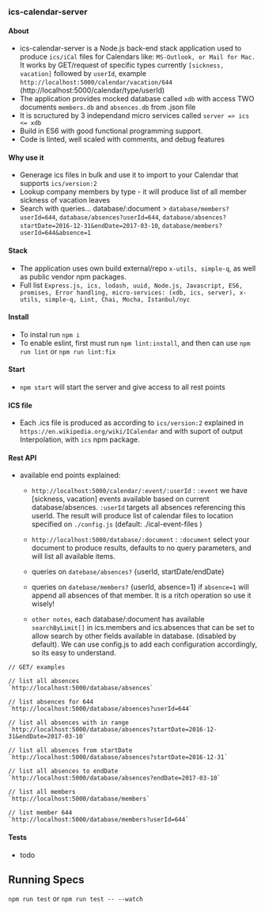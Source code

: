 ### ics-calendar-server

#### About
- ics-calendar-server is a Node.js back-end stack application used to produce `ics/iCal` files for Calendars like: `MS-Outlook, or Mail for Mac.` It works by GET/request of specific types currently `[sickness, vacation]` followed by `userId`, example `http://localhost:5000/calendar/vacation/644` (http://localhost:5000/calendar/type/userId)
- The application provides mocked database called `xdb` with access TWO documents `members.db` and `absences.db` from .json file
- It is scructured by 3 independand micro services called `server => ics <= xdb`
- Build in ES6 with good functional programming support.
- Code is linted, well scaled with comments, and debug features

#### Why use it
- Generage ics files in bulk and use it to import to your Calendar that supports `ics/version:2`
- Lookup company members by type - it will produce list of all member sickness of vacation leaves
- Search with queries...  database/:document >  `database/members?userId=644`, `database/absences?userId=644`, `database/absences?startDate=2016-12-31&endDate=2017-03-10`, `database/members?userId=644&absence=1`


#### Stack
- The application uses own build external/repo `x-utils, simple-q`, as well as public vendor npm packages.
- Full list `Express.js, ics, lodash, uuid, Node.js, Javascript, ES6, promises, Error handling, micro-services: (xdb, ics, server), x-utils, simple-q, Lint, Chai, Mocha, Istanbul/nyc`

#### Install
- To instal run `npm i`
- To enable eslint, first must run `npm lint:install`, and then can use `npm run lint` or `npm run lint:fix`


#### Start 
- `npm start` will start the server and give access to all rest points


#### ICS file
- Each .ics file is produced as according to `ics/version:2` explained in `https://en.wikipedia.org/wiki/ICalendar` and with suport of output Interpolation, with `ics` npm package.


#### Rest API
- available end points explained:
    * `http://localhost:5000/calendar/:event/:userId` : `:event` we have [sickness, vacation] events available based on current database/absences. `:userId` targets all absences referencing this userId.
    The result will produce list of calendar files to location specified on `./config.js` (default: ./ical-event-files )

    * `http://localhost:5000/database/:document` : `:document` select your document to produce results, defaults to no query parameters, and will list all available items.

    * queries on `datebase/absences?` {userId, startDate/endDate}
    * queries on `datebase/members?` {userId, absence=1} if `absence=1` will append all absences of that member. It is a ritch operation so use it wisely!

    * `other notes`, each database/:document has available `searchByLimit[]` in ics.members and ics.absences  that can be set to allow search by other fields available in database. (disabled by default). We can use config.js to add each configuration accordingly, so its easy to understand.

```
// GET/ examples

// list all absences
`http://localhost:5000/database/absences` 

// list absences for 644
`http://localhost:5000/database/absences?userId=644`  

// list all absences with in range
`http://localhost:5000/database/absences?startDate=2016-12-31&endDate=2017-03-10`

// list all absences from startDate
`http://localhost:5000/database/absences?startDate=2016-12-31`

// list all absences to endDate
`http://localhost:5000/database/absences?endDate=2017-03-10`

// list all members
`http://localhost:5000/database/members`

// list member 644 
`http://localhost:5000/database/members?userId=644`

```


#### Tests
- todo


## Running Specs

`npm run test` or `npm run test -- --watch`
